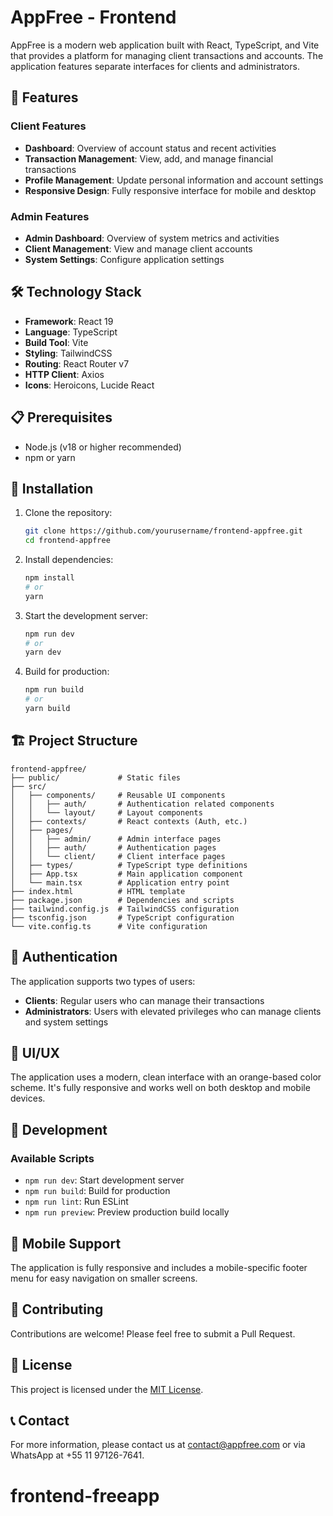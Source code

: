 # AppFree - Frontend

AppFree is a modern web application built with React, TypeScript, and Vite that provides a platform for managing client transactions and accounts. The application features separate interfaces for clients and administrators.

## 🚀 Features

### Client Features
- **Dashboard**: Overview of account status and recent activities
- **Transaction Management**: View, add, and manage financial transactions
- **Profile Management**: Update personal information and account settings
- **Responsive Design**: Fully responsive interface for mobile and desktop

### Admin Features
- **Admin Dashboard**: Overview of system metrics and activities
- **Client Management**: View and manage client accounts
- **System Settings**: Configure application settings

## 🛠️ Technology Stack

- **Framework**: React 19
- **Language**: TypeScript
- **Build Tool**: Vite
- **Styling**: TailwindCSS
- **Routing**: React Router v7
- **HTTP Client**: Axios
- **Icons**: Heroicons, Lucide React

## 📋 Prerequisites

- Node.js (v18 or higher recommended)
- npm or yarn

## 🔧 Installation

1. Clone the repository:
   ```bash
   git clone https://github.com/yourusername/frontend-appfree.git
   cd frontend-appfree
   ```

2. Install dependencies:
   ```bash
   npm install
   # or
   yarn
   ```

3. Start the development server:
   ```bash
   npm run dev
   # or
   yarn dev
   ```

4. Build for production:
   ```bash
   npm run build
   # or
   yarn build
   ```

## 🏗️ Project Structure

```
frontend-appfree/
├── public/             # Static files
├── src/
│   ├── components/     # Reusable UI components
│   │   ├── auth/       # Authentication related components
│   │   └── layout/     # Layout components
│   ├── contexts/       # React contexts (Auth, etc.)
│   ├── pages/
│   │   ├── admin/      # Admin interface pages
│   │   ├── auth/       # Authentication pages
│   │   └── client/     # Client interface pages
│   ├── types/          # TypeScript type definitions
│   ├── App.tsx         # Main application component
│   └── main.tsx        # Application entry point
├── index.html          # HTML template
├── package.json        # Dependencies and scripts
├── tailwind.config.js  # TailwindCSS configuration
├── tsconfig.json       # TypeScript configuration
└── vite.config.ts      # Vite configuration
```

## 🔐 Authentication

The application supports two types of users:
- **Clients**: Regular users who can manage their transactions
- **Administrators**: Users with elevated privileges who can manage clients and system settings

## 🎨 UI/UX

The application uses a modern, clean interface with an orange-based color scheme. It's fully responsive and works well on both desktop and mobile devices.

## 🧪 Development

### Available Scripts

- `npm run dev`: Start development server
- `npm run build`: Build for production
- `npm run lint`: Run ESLint
- `npm run preview`: Preview production build locally

## 📱 Mobile Support

The application is fully responsive and includes a mobile-specific footer menu for easy navigation on smaller screens.

## 🤝 Contributing

Contributions are welcome! Please feel free to submit a Pull Request.

## 📄 License

This project is licensed under the [MIT License](LICENSE).

## 📞 Contact

For more information, please contact us at [contact@appfree.com](mailto:contact@appfree.com) or via WhatsApp at +55 11 97126-7641.
# frontend-freeapp

